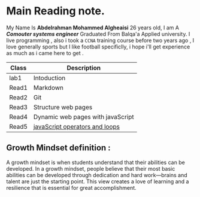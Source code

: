 # Main Reading note.

My Name Is **Abdelrahman Mohammed Algheaisi** 26 years old,
I am A ***Comouter systems engineer***
Graduated From Balqa'a Applied university.
I live programming , also i took a `CCNA` training course before two years ago ,
I love generally sports  but I like football specificlly,
i hope i'll get experience as much as i came here to get .


Class | Description
 -------|---------
 lab1 |Intoduction
 Read1|Markdown
 Read2|Git
 Read3|Structure web pages
 Read4|Dynamic web pages with javaScript
 Read5|[javaScript operators and loops](https://abdelrahman095.github.io/reading-notes/)

## Growth Mindset definition : 
A growth mindset is when students understand that their abilities can be developed.
In a growth mindset, people believe that their most basic abilities can be developed through dedication and hard work—brains and talent are just the starting point. This view creates a love of learning and a resilience that is essential for great accomplishment.